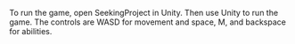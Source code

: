 To run the game, open SeekingProject in Unity. Then use Unity to run the game. The controls are WASD for movement and space, M, and backspace for abilities. 
